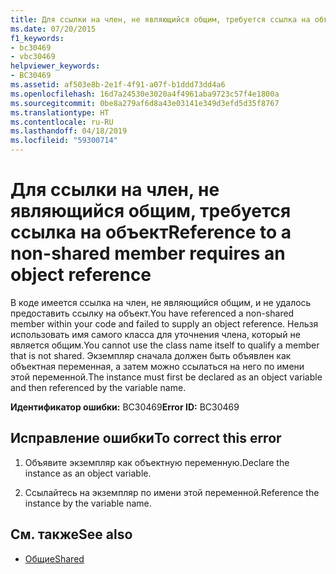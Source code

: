 ```yaml
---
title: Для ссылки на член, не являющийся общим, требуется ссылка на объект
ms.date: 07/20/2015
f1_keywords:
- bc30469
- vbc30469
helpviewer_keywords:
- BC30469
ms.assetid: af503e8b-2e1f-4f91-a07f-b1ddd73dd4a6
ms.openlocfilehash: 16d7a24530e3020a4f4961aba9723c57f4e1800a
ms.sourcegitcommit: 0be8a279af6d8a43e03141e349d3efd5d35f8767
ms.translationtype: HT
ms.contentlocale: ru-RU
ms.lasthandoff: 04/18/2019
ms.locfileid: "59300714"
---
```

# <a name="reference-to-a-non-shared-member-requires-an-object-reference"></a><span data-ttu-id="84fd5-102">Для ссылки на член, не являющийся общим, требуется ссылка на объект</span><span class="sxs-lookup"><span data-stu-id="84fd5-102">Reference to a non-shared member requires an object reference</span></span>
<span data-ttu-id="84fd5-103">В коде имеется ссылка на член, не являющийся общим, и не удалось предоставить ссылку на объект.</span><span class="sxs-lookup"><span data-stu-id="84fd5-103">You have referenced a non-shared member within your code and failed to supply an object reference.</span></span> <span data-ttu-id="84fd5-104">Нельзя использовать имя самого класса для уточнения члена, который не является общим.</span><span class="sxs-lookup"><span data-stu-id="84fd5-104">You cannot use the class name itself to qualify a member that is not shared.</span></span> <span data-ttu-id="84fd5-105">Экземпляр сначала должен быть объявлен как объектная переменная, а затем можно ссылаться на него по имени этой переменной.</span><span class="sxs-lookup"><span data-stu-id="84fd5-105">The instance must first be declared as an object variable and then referenced by the variable name.</span></span>  
  
 <span data-ttu-id="84fd5-106">**Идентификатор ошибки:** BC30469</span><span class="sxs-lookup"><span data-stu-id="84fd5-106">**Error ID:** BC30469</span></span>  
  
## <a name="to-correct-this-error"></a><span data-ttu-id="84fd5-107">Исправление ошибки</span><span class="sxs-lookup"><span data-stu-id="84fd5-107">To correct this error</span></span>  
  
1. <span data-ttu-id="84fd5-108">Объявите экземпляр как объектную переменную.</span><span class="sxs-lookup"><span data-stu-id="84fd5-108">Declare the instance as an object variable.</span></span>  
  
2. <span data-ttu-id="84fd5-109">Ссылайтесь на экземпляр по имени этой переменной.</span><span class="sxs-lookup"><span data-stu-id="84fd5-109">Reference the instance by the variable name.</span></span>  
  
## <a name="see-also"></a><span data-ttu-id="84fd5-110">См. также</span><span class="sxs-lookup"><span data-stu-id="84fd5-110">See also</span></span>

- [<span data-ttu-id="84fd5-111">Общие</span><span class="sxs-lookup"><span data-stu-id="84fd5-111">Shared</span></span>](../../visual-basic/language-reference/modifiers/shared.md)
